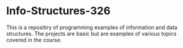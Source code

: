 # Info-Structures-326

This is a repositiry of programming examples of information and data structures. 
The projects are basic but are examples of various topics covered in the course. 
